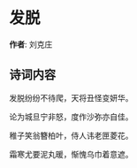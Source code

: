 # 发脱

**作者**: 刘克庄

## 诗词内容

发脱纷纷不待爬，天将丑怪变妍华。

论为城旦宁非怒，度作沙弥亦自佳。

稚子笑翁簪柏叶，侍人讳老匣菱花。

霜寒尤要泥丸暖，惭愧乌巾着意遮。

